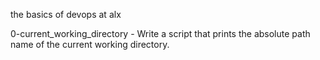 the basics of devops at alx

0-current_working_directory - Write a script that prints the absolute path name of the current working directory.
